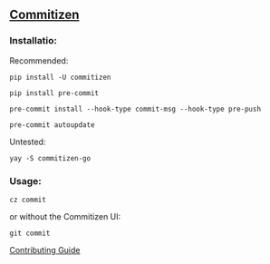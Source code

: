 ## [Commitizen](https://commitizen-tools.github.io/commitizen/)

### Installatio:

Recommended:

```pip install -U commitizen```

```pip install pre-commit```

```pre-commit install --hook-type commit-msg --hook-type pre-push```

```pre-commit autoupdate```

Untested:

```yay -S commitizen-go```

### Usage:

```cz commit```

or without the Commitizen UI: 

```git commit```

[Contributing Guide](CONTRIBUTING.md)
